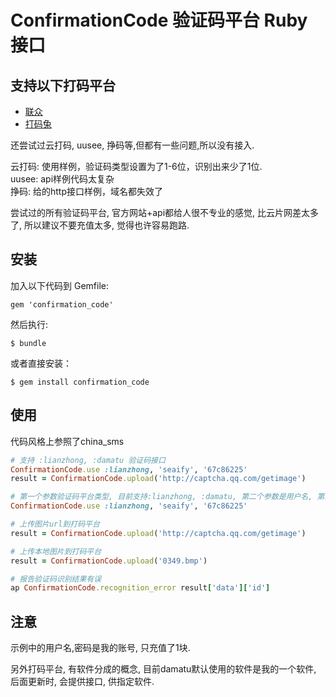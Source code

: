 # ConfirmationCode 验证码平台 Ruby 接口

## 支持以下打码平台

* [联众](https://www.jsdati.com/)
* [打码兔](http://www.dama2.com/)

还尝试过云打码, uusee, 挣码等,但都有一些问题,所以没有接入.

云打码: 使用样例，验证码类型设置为了1-6位，识别出来少了1位.  
uusee: api样例代码太复杂  
挣码: 给的http接口样例，域名都失效了    

尝试过的所有验证码平台, 官方网站+api都给人很不专业的感觉, 比云片网差太多了, 所以建议不要充值太多, 觉得也许容易跑路.

## 安装

加入以下代码到 Gemfile:

    gem 'confirmation_code'

然后执行:

    $ bundle

或者直接安装：

    $ gem install confirmation_code

## 使用

代码风格上参照了china_sms
```ruby
# 支持 :lianzhong, :damatu 验证码接口
ConfirmationCode.use :lianzhong, 'seaify', '67c86225'  
result = ConfirmationCode.upload('http://captcha.qq.com/getimage')

# 第一个参数验证码平台类型, 目前支持:lianzhong, :damatu, 第二个参数是用户名, 第三个参数是密码
ConfirmationCode.use :lianzhong, 'seaify', '67c86225'

# 上传图片url到打码平台
result = ConfirmationCode.upload('http://captcha.qq.com/getimage')

# 上传本地图片到打码平台
result = ConfirmationCode.upload('0349.bmp')

# 报告验证码识别结果有误
ap ConfirmationCode.recognition_error result['data']['id']
```

## 注意
示例中的用户名,密码是我的账号, 只充值了1块.

另外打码平台, 有软件分成的概念, 目前damatu默认使用的软件是我的一个软件, 后面更新时, 会提供接口, 供指定软件.
